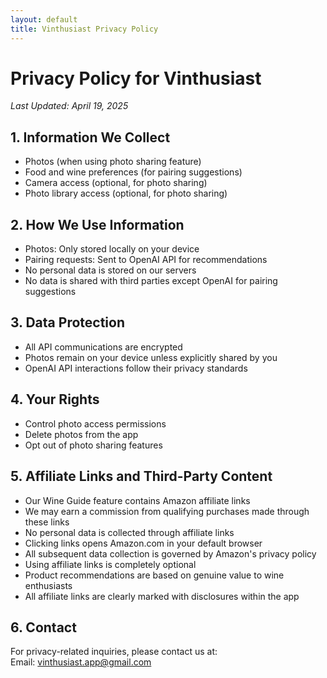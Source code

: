 ```yaml
---
layout: default
title: Vinthusiast Privacy Policy
---
```


# Privacy Policy for Vinthusiast

*Last Updated: April 19, 2025*

## 1. Information We Collect
- Photos (when using photo sharing feature)
- Food and wine preferences (for pairing suggestions)
- Camera access (optional, for photo sharing)
- Photo library access (optional, for photo sharing)

## 2. How We Use Information
- Photos: Only stored locally on your device
- Pairing requests: Sent to OpenAI API for recommendations
- No personal data is stored on our servers
- No data is shared with third parties except OpenAI for pairing suggestions

## 3. Data Protection
- All API communications are encrypted
- Photos remain on your device unless explicitly shared by you
- OpenAI API interactions follow their privacy standards

## 4. Your Rights
- Control photo access permissions
- Delete photos from the app
- Opt out of photo sharing features

## 5. Affiliate Links and Third-Party Content
- Our Wine Guide feature contains Amazon affiliate links
- We may earn a commission from qualifying purchases made through these links
- No personal data is collected through affiliate links
- Clicking links opens Amazon.com in your default browser
- All subsequent data collection is governed by Amazon's privacy policy
- Using affiliate links is completely optional
- Product recommendations are based on genuine value to wine enthusiasts
- All affiliate links are clearly marked with disclosures within the app

## 6. Contact
For privacy-related inquiries, please contact us at:  
Email: vinthusiast.app@gmail.com 
